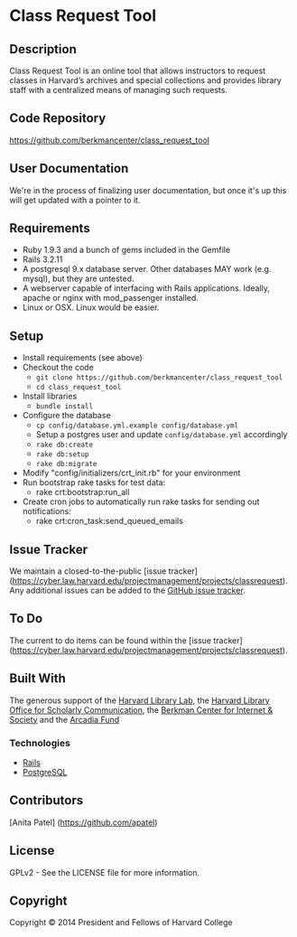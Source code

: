 Class Request Tool
============

Description
-----------

Class Request Tool is an online tool that allows instructors to request classes in Harvard’s archives and special collections and provides library staff with a centralized means of managing such requests.

Code Repository
---------------

https://github.com/berkmancenter/class_request_tool

User Documentation
------------------

We're in the process of finalizing user documentation, but once it's up this will get updated with a pointer to it.

Requirements
------------

* Ruby 1.9.3 and a bunch of gems included in the Gemfile
* Rails 3.2.11
* A postgresql 9.x database server. Other databases MAY work (e.g. mysql), but they are untested.
* A webserver capable of interfacing with Rails applications. Ideally, apache or nginx with mod_passenger installed.
* Linux or OSX. Linux would be easier.

Setup
-----

* Install requirements (see above)
* Checkout the code
  * `git clone https://github.com/berkmancenter/class_request_tool`
  * `cd class_request_tool`
* Install libraries
  * `bundle install`
* Configure the database
  * `cp config/database.yml.example config/database.yml`
  * Setup a postgres user and update `config/database.yml` accordingly
  * `rake db:create`
  * `rake db:setup`
  * `rake db:migrate`
* Modify "config/initializers/crt_init.rb" for your environment
* Run bootstrap rake tasks for test data: 
  * rake crt:bootstrap:run_all
* Create cron jobs to automatically run rake tasks for sending out notifications: 
  * rake crt:cron_task:send_queued_emails

Issue Tracker
-------------

We maintain a closed-to-the-public [issue tracker] (https://cyber.law.harvard.edu/projectmanagement/projects/classrequest). Any additional issues can be added to the [GitHub issue tracker](https://github.com/berkmancenter/class_request_tool/issues).

To Do
-----

The current to do items can be found within the [issue tracker] (https://cyber.law.harvard.edu/projectmanagement/projects/classrequest).

Built With
----------

The generous support of the [Harvard Library
Lab](http://lab.library.harvard.edu/), the [Harvard Library Office for
Scholarly Communication](https://osc.hul.harvard.edu), the [Berkman Center for
Internet &amp; Society](http://cyber.law.harvard.edu) and the [Arcadia
Fund](http://www.arcadiafund.org.uk)

### Technologies

* [Rails](http://rubyonrails.org/)
* [PostgreSQL](http://www.postgresql.org/)

Contributors
------------

[Anita Patel] (https://github.com/apatel)

License
-------

GPLv2 - See the LICENSE file for more information.

Copyright
---------

Copyright &copy; 2014 President and Fellows of Harvard College
